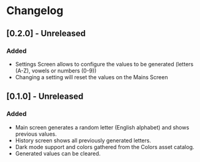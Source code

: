 # Changelog

## [0.2.0] - Unreleased
### Added
- Settings Screen allows to configure the values to be generated (letters (A-Z), vowels or numbers (0-9))
- Changing a setting will reset the values on the Mains Screen

## [0.1.0] - Unreleased
### Added
- Main screen generates a random letter (English alphabet) and shows previous values.
- History screen shows all previously generated letters.
- Dark mode support and colors gathered from the Colors asset catalog.
- Generated values can be cleared.